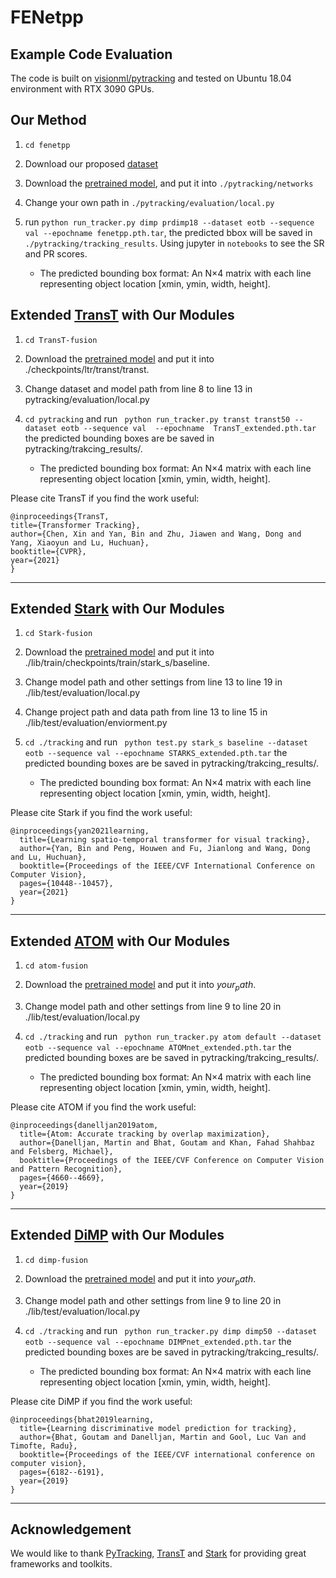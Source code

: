 # FENetpp

##  Example Code Evaluation 
 
The code is built on [visionml/pytracking](https://github.com/visionml/pytracking)  and tested on Ubuntu 18.04 environment with RTX 3090 GPUs.

##  Our Method 
1. ``` cd fenetpp ```

2. Download our proposed [dataset](https://zhangjiqing.com/dataset/)

3. Download the [pretrained model](https://1drv.ms/u/s!AoopRFuuZ7xohzbdrUqGgZasRwTi), and put it into ``` ./pytracking/networks ```

4. Change your own path in ``` ./pytracking/evaluation/local.py ```

5. run ``` python run_tracker.py dimp prdimp18 --dataset eotb --sequence val --epochname fenetpp.pth.tar ```, the predicted bbox will be saved in ``` ./pytracking/tracking_results ```. Using jupyter in ```notebooks``` to see the SR and PR scores.
    - The predicted  bounding box format:  An N×4 matrix with each line representing object location [xmin, ymin, width, height].

##  Extended [TransT](https://github.com/chenxin-dlut/TransT) with Our Modules
1. ``` cd TransT-fusion ```

2. Download the [pretrained model](https://1drv.ms/u/s!AoopRFuuZ7xohzWxILiiehXLXC6O?e=jqahvi) and put it into ./checkpoints/ltr/transt/transt.

3. Change dataset and model path from line 8 to line 13 in pytracking/evaluation/local.py 

4. ``` cd pytracking ``` and run ``` python run_tracker.py transt transt50 --dataset eotb --sequence val  --epochname  TransT_extended.pth.tar``` the predicted bounding boxes are be saved in pytracking/trakcing_results/.  
    - The predicted  bounding box format:  An N×4 matrix with each line representing object location [xmin, ymin, width, height].

Please cite TransT if you find the work useful:
```
@inproceedings{TransT,
title={Transformer Tracking},
author={Chen, Xin and Yan, Bin and Zhu, Jiawen and Wang, Dong and Yang, Xiaoyun and Lu, Huchuan},
booktitle={CVPR},
year={2021}
}
```
****

##  Extended [Stark](https://github.com/researchmm/Stark) with Our Modules
1. ``` cd Stark-fusion ```

2. Download the [pretrained model](https://1drv.ms/u/s!AoopRFuuZ7xohzTCxJqUH2Zuk0vk?e=IKH9UV) and put it into ./lib/train/checkpoints/train/stark_s/baseline.

3. Change model path and other settings from line 13 to line 19 in ./lib/test/evaluation/local.py 

4. Change project path and data path from line 13 to line 15 in ./lib/test/evaluation/enviorment.py 

5. ``` cd ./tracking ``` and run ``` python test.py stark_s baseline --dataset eotb --sequence val --epochname STARKS_extended.pth.tar``` the predicted bounding boxes are be saved in pytracking/trakcing_results/.  
    - The predicted  bounding box format:  An N×4 matrix with each line representing object location [xmin, ymin, width, height].

Please cite Stark if you find the work useful:
```
@inproceedings{yan2021learning,
  title={Learning spatio-temporal transformer for visual tracking},
  author={Yan, Bin and Peng, Houwen and Fu, Jianlong and Wang, Dong and Lu, Huchuan},
  booktitle={Proceedings of the IEEE/CVF International Conference on Computer Vision},
  pages={10448--10457},
  year={2021}
}
```
****

##  Extended [ATOM](https://github.com/visionml/pytracking) with Our Modules
1. ``` cd atom-fusion ```

2. Download the [pretrained model](https://1drv.ms/u/s!AoopRFuuZ7xooUoiI8aAdnhmVDDf) and put it into $your_path$.

3. Change model path and other settings from line 9 to line 20 in ./lib/test/evaluation/local.py 

4. ``` cd ./tracking ``` and run ``` python run_tracker.py atom default --dataset eotb --sequence val --epochname ATOMnet_extended.pth.tar``` the predicted bounding boxes are be saved in pytracking/trakcing_results/.  
    - The predicted  bounding box format:  An N×4 matrix with each line representing object location [xmin, ymin, width, height].

Please cite ATOM if you find the work useful:
```
@inproceedings{danelljan2019atom,
  title={Atom: Accurate tracking by overlap maximization},
  author={Danelljan, Martin and Bhat, Goutam and Khan, Fahad Shahbaz and Felsberg, Michael},
  booktitle={Proceedings of the IEEE/CVF Conference on Computer Vision and Pattern Recognition},
  pages={4660--4669},
  year={2019}
}
```
****

##  Extended [DiMP](https://github.com/visionml/pytracking) with Our Modules
1. ``` cd dimp-fusion ```

2. Download the [pretrained model](https://1drv.ms/u/s!AoopRFuuZ7xooUnG-qrOG2v9q33m) and put it into $your_path$.

3. Change model path and other settings from line 9 to line 20 in ./lib/test/evaluation/local.py 

4. ``` cd ./tracking ``` and run ``` python run_tracker.py dimp dimp50 --dataset eotb --sequence val --epochname DIMPnet_extended.pth.tar``` the predicted bounding boxes are be saved in pytracking/trakcing_results/.  
    - The predicted  bounding box format:  An N×4 matrix with each line representing object location [xmin, ymin, width, height].

Please cite DiMP if you find the work useful:
```
@inproceedings{bhat2019learning,
  title={Learning discriminative model prediction for tracking},
  author={Bhat, Goutam and Danelljan, Martin and Gool, Luc Van and Timofte, Radu},
  booktitle={Proceedings of the IEEE/CVF international conference on computer vision},
  pages={6182--6191},
  year={2019}
}
```
****


##  Acknowledgement
We would like to thank [PyTracking](https://github.com/visionml/pytracking),  [TransT](https://github.com/chenxin-dlut/TransT) and [Stark](https://github.com/researchmm/Stark) for providing great frameworks and toolkits.


